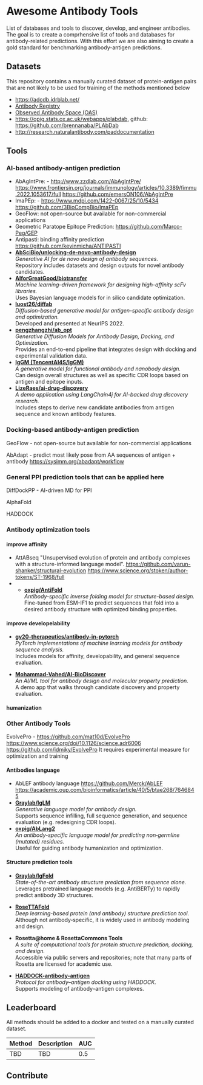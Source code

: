 # Awesome Antibody Tools
List of databases and tools to discover, develop, and engineer antibodies.
The goal is to create a comprhensive list of tools and databases for antibody-related predictions. With this effort we are also aiming to create a gold standard for benchmarking antibody-antigen predictions.

## Datasets
This repository contains a manually curated dataset of protein-antigen pairs that are not likely to be used for training of the methods mentioned below

- https://adcdb.idrblab.net/
- [Antibody Registry](https://antibodyregistry.org/)  
- [Observed Antibody Space (OAS)](http://opig.stats.ox.ac.uk/webapps/oas/)
- https://opig.stats.ox.ac.uk/webapps/plabdab, github: https://github.com/brennanaba/PLAbDab
- http://research.naturalantibody.com/paddocumentation

## Tools

### AI-based antibody-antigen prediction
- AbAgIntPre: - http://www.zzdlab.com/AbAgIntPre/ https://www.frontiersin.org/journals/immunology/articles/10.3389/fimmu.2022.1053617/full https://github.com/emersON106/AbAgIntPre
- ImaPEp: - https://www.mdpi.com/1422-0067/25/10/5434 https://github.com/3BioCompBio/ImaPEp
- GeoFlow: not open-source but available for non-commercial applications
- Geometric Paratope Epitope Prediction: https://github.com/Marco-Peg/GEP
- Antipasti: binding affinity prediction https://github.com/kevinmicha/ANTIPASTI
- **[AbSciBio/unlocking-de-novo-antibody-design](https://github.com/AbSciBio/unlocking-de-novo-antibody-design)**  
  *Generative AI for de novo design of antibody sequences.*  
  Repository includes datasets and design outputs for novel antibody candidates.
- **[AIforGreatGood/biotransfer](https://github.com/AIforGreatGood/biotransfer)**  
  *Machine learning–driven framework for designing high-affinity scFv libraries.*  
  Uses Bayesian language models for in silico candidate optimization.
- **[luost26/diffab](https://github.com/luost26/diffab)**  
  *Diffusion-based generative model for antigen-specific antibody design and optimization.*  
  Developed and presented at NeurIPS 2022.
- **[pengzhangzhi/ab_opt](https://github.com/pengzhangzhi/ab_opt)**  
  *Generative Diffusion Models for Antibody Design, Docking, and Optimization.*  
  Provides an end-to-end pipeline that integrates design with docking and experimental validation data.
- **[IgGM (TencentAI4S/IgGM)](https://github.com/TencentAI4S/IgGM)**  
  *A generative model for functional antibody and nanobody design.*  
  Can design overall structures as well as specific CDR loops based on antigen and epitope inputs.
- **[LizeRaes/ai-drug-discovery](https://github.com/LizeRaes/ai-drug-discovery)**  
  *A demo application using LangChain4j for AI-backed drug discovery research.*  
  Includes steps to derive new candidate antibodies from antigen sequence and known antibody features.




### Docking-based antibody-antigen prediction
GeoFlow - not open-source but available for non-commercial applications

AbAdapt - predict most likely pose from AA sequences of antigen + antibody https://sysimm.org/abadapt/workflow

### General PPI prediction tools that can be applied here

DiffDockPP - AI-driven MD for PPI

AlphaFold

HADDOCK



### Antibody optimization tools
#### improve affinity
- AttABseq
"Unsupervised evolution of protein and antibody complexes with a structure-informed language model". https://github.com/varun-shanker/structural-evolution https://www.science.org/stoken/author-tokens/ST-1968/full
- - **[oxpig/AntiFold](https://github.com/oxpig/AntiFold)**  
  *Antibody-specific inverse folding model for structure-based design.*  
  Fine-tuned from ESM-IF1 to predict sequences that fold into a desired antibody structure with optimized binding properties.


#### improve developelability

- **[gv20-therapeutics/antibody-in-pytorch](https://github.com/gv20-therapeutics/antibody-in-pytorch)**  
  *PyTorch implementations of machine learning models for antibody sequence analysis.*  
  Includes models for affinity, developability, and general sequence evaluation.

- **[Mohammad-Vahed/AI-BioDiscover](https://github.com/Mohammad-Vahed/AI-BioDiscover)**  
  *An AI/ML tool for antibody design and molecular property prediction.*  
  A demo app that walks through candidate discovery and property evaluation.

#### humanization


### Other Antibody Tools
EvolvePro - https://github.com/mat10d/EvolvePro https://www.science.org/doi/10.1126/science.adr6006 https://github.com/idmjky/EvolvePro
It requires experimental measure for optimization and training

#### Antibodies language
- AbLEF antibody language https://github.com/Merck/AbLEF https://academic.oup.com/bioinformatics/article/40/5/btae268/7646845
- **[Graylab/IgLM](https://github.com/Graylab/IgLM)**  
  *Generative language model for antibody design.*  
  Supports sequence infilling, full sequence generation, and sequence evaluation (e.g. redesigning CDR loops).
- **[oxpig/AbLang2](https://github.com/oxpig/AbLang2)**  
  *An antibody-specific language model for predicting non‑germline (mutated) residues.*  
  Useful for guiding antibody humanization and optimization.

#### Structure prediction tools

- **[Graylab/IgFold](https://github.com/Graylab/IgFold)**  
  *State-of-the-art antibody structure prediction from sequence alone.*  
  Leverages pretrained language models (e.g. AntiBERTy) to rapidly predict antibody 3D structures.

- **[RoseTTAFold](https://github.com/RosettaCommons/RoseTTAFold)**  
  *Deep learning-based protein (and antibody) structure prediction tool.*  
  Although not antibody‑specific, it is widely used in antibody modeling and design.

- **Rosetta@home & RosettaCommons Tools**  
  *A suite of computational tools for protein structure prediction, docking, and design.*  
  Accessible via public servers and repositories; note that many parts of Rosetta are licensed for academic use.

- **[HADDOCK-antibody-antigen](https://github.com/haddocking/HADDOCK-antibody-antigen)**  
  *Protocol for antibody–antigen docking using HADDOCK.*  
  Supports modeling of antibody–antigen complexes.




## Leaderboard

All methods should be added to a docker and tested on a manually curated dataset.

|Method|Description|AUC|
|------|-----------|---|
|TBD|TBD|0.5|


## Contribute


